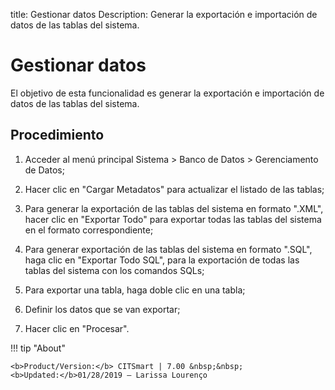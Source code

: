 title:  Gestionar datos 
Description: Generar la exportación e importación de datos de las tablas del sistema.
# Gestionar datos

El objetivo de esta funcionalidad es generar la exportación e importación de datos de las tablas del sistema.

Procedimiento
-------------

1.  Acceder al menú principal Sistema \> Banco de Datos \> Gerenciamento de
    Datos;

2.  Hacer clic en "Cargar Metadatos" para actualizar el listado de las tablas;

3.  Para generar la exportación de las tablas del sistema en formato ".XML",
    hacer clic en "Exportar Todo" para exportar todas las tablas del sistema en
    el formato correspondiente;

4.  Para generar exportación de las tablas del sistema en formato ".SQL", haga
    clic en "Exportar Todo SQL", para la exportación de todas las tablas del
    sistema con los comandos SQLs;

5.  Para exportar una tabla, haga doble clic en una tabla;

6.  Definir los datos que se van exportar;

7.  Hacer clic en "Procesar".

!!! tip "About"

    <b>Product/Version:</b> CITSmart | 7.00 &nbsp;&nbsp;
    <b>Updated:</b>01/28/2019 – Larissa Lourenço

